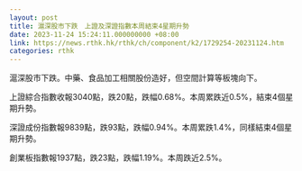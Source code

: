 ```yaml
---
layout: post
title: 滬深股市下跌　上證及深證指數本周結束4星期升勢
date: 2023-11-24 15:24:11.000000000 +08:00
link: https://news.rthk.hk/rthk/ch/component/k2/1729254-20231124.htm
categories: rthk
---
```


滬深股市下跌。中藥、食品加工相關股份造好，但空間計算等板塊向下。

上證綜合指數收報3040點，跌20點，跌幅0.68%。本周累跌近0.5%，結束4個星期升勢。

深證成份指數報9839點，跌93點，跌幅0.94%。本周累跌1.4%，同樣結束4個星期升勢。

創業板指數報1937點，跌23點，跌幅1.19%。本周跌近2.5%。
